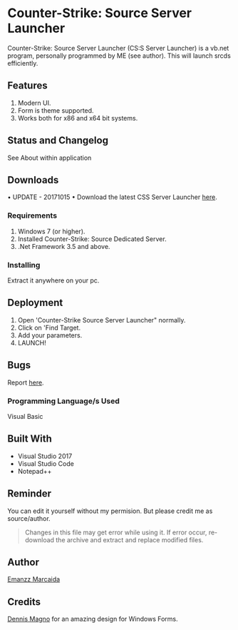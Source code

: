# Counter-Strike: Source Server Launcher

Counter-Strike: Source Server Launcher (CS:S Server Launcher) is a vb.net program, personally programmed by ME (see author). This will launch srcds efficiently.

## Features

1. Modern UI.
2. Form is theme supported.
3. Works both for x86 and x64 bit systems.

## Status and Changelog
See About within application

## Downloads

• UPDATE - 20171015
• Download the latest CSS Server Launcher [here](https://github.com/EmanzzKie/Counter-Strike--Source-Server-Launcher/releases/tag/release).

### Requirements

1. Windows 7 (or higher).
2. Installed Counter-Strike: Source Dedicated Server.
3. .Net Framework 3.5 and above.

### Installing

Extract it anywhere on your pc.

## Deployment

1. Open 'Counter-Strike Source Server Launcher" normally.
2. Click on 'Find Target.
3. Add your parameters.
4. LAUNCH!

## Bugs

Report [here](https://github.com/EmanzzKie/Counter-Strike--Source-Server-Launcher/issues).

### Programming Language/s Used

Visual Basic

## Built With

* Visual Studio 2017
* Visual Studio Code
* Notepad++

## Reminder

You can edit it yourself without my permision. But please credit me as source/author.

> Changes in this file may get error while using it. If error occur, re-download the archive and extract and replace modified files.

## Author
[Emanzz Marcaida](https://github.com/EmanzzKie)

## Credits

[Dennis Magno](https://github.com/dennismagno) for an amazing design for Windows Forms.
